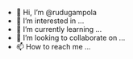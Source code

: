 - 👋 Hi, I’m @rudugampola
- 👀 I’m interested in ...
- 🌱 I’m currently learning ...
- 💞️ I’m looking to collaborate on ...
- 📫 How to reach me ...

<!---
rudugampola/rudugampola is a ✨ special ✨ repository because its `README.md` (this file) appears on your GitHub profile.
You can click the Preview link to take a look at your changes.
--->
